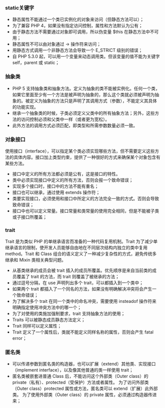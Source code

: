 ### static关键字
- 静态属性不能通过一个类已实例化的对象来访问（但静态方法可以）；
- 为了兼容 PHP 4，如果没有指定访问控制，属性和方法默认为公有；
- 由于静态方法不需要通过对象即可调用，所以伪变量 $this 在静态方法中不可用；
- 静态属性不可以由对象通过 -> 操作符来访问；
- 用静态方式调用一个非静态方法会导致一个 E_STRICT 级别的错误；
- 自 PHP 5.3.0 起，可以用一个变量来动态调用类。但该变量的值不能为关键字 self，parent 或 static；

### 抽象类
- PHP 5 支持抽象类和抽象方法。定义为抽象的类不能被实例化。任何一个类，如果它里面至少有一个方法是被声明为抽象的，那么这个类就必须被声明为抽象的。被定义为抽象的方法只是声明了其调用方式（参数），不能定义其具体的功能实现。
- 继承一个抽象类的时候，子类必须定义父类中的所有抽象方法；另外，这些方法的访问控制必须和父类中一样（或者更为宽松）。
- 此外方法的调用方式必须匹配，即类型和所需参数数量必须一致。

### 对象接口
使用接口（interface），可以指定某个类必须实现哪些方法，但不需要定义这些方法的具体内容。接口加上类型约束，提供了一种很好的方式来确保某个对象包含有某些方法。
- 接口中定义的所有方法都必须是公有，这是接口的特性。
- 类中必须实现接口中定义的所有方法，否则会报一个致命错误；
- 实现多个接口时，接口中的方法不能有重名；
- 接口也可以继承，通过使用 extends 操作符；
- 类要实现接口，必须使用和接口中所定义的方法完全一致的方式。否则会导致致命错误；
- 接口中也可以定义常量。接口常量和类常量的使用完全相同，但是不能被子类或子接口所覆盖；

### trait
Trait 是为类似 PHP 的单继承语言而准备的一种代码复用机制。Trait 为了减少单继承语言的限制，使开发人员能够自由地在不同层次结构内独立的类中复用 method。Trait 和 Class 组合的语义定义了一种减少复杂性的方式，避免传统多继承和 Mixin 类相关典型问题。
- 从基类继承的成员会被 trait 插入的成员所覆盖。优先顺序是来自当前类的成员覆盖了 trait 的方法，而 trait 则覆盖了被继承的方法；
- 通过逗号分隔，在 use 声明列出多个 trait，可以都插入到一个类中；
- 如果两个 trait 都插入了一个同名的方法，如果没有明确解决冲突将会产生一个致命错误；
- 为了解决多个 trait 在同一个类中的命名冲突，需要使用 insteadof 操作符来明确指定使用冲突方法中的哪一个；
- 为了对使用的类施加强制要求，trait 支持抽象方法的使用；
- Traits 可以被静态成员静态方法定义；
- Trait 同样可以定义属性；
- Trait 定义了一个属性后，类就不能定义同样名称的属性，否则会产生 fatal error；

### 匿名类
- 可以传递参数到匿名类的构造器，也可以扩展（extend）其他类、实现接口（implement interface），以及像其他普通的类一样使用 trait；
- 匿名类被嵌套进普通 Class 后，不能访问这个外部类（Outer class）的 private（私有）、protected（受保护）方法或者属性。 为了访问外部类（Outer class）protected 属性或方法，匿名类可以 extend（扩展）此外部类。 为了使用外部类（Outer class）的 private 属性，必须通过构造器传进来；